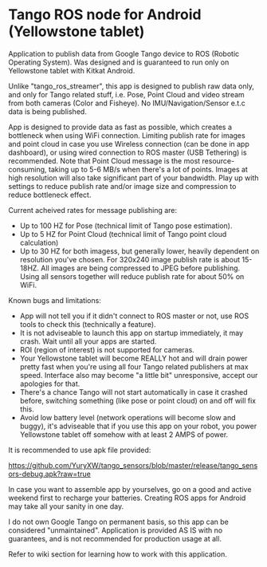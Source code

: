 # Tango ROS node for Android (Yellowstone tablet)

Application to publish data from Google Tango device to ROS (Robotic Operating System).
Was designed and is guaranteed to run only on Yellowstone tablet with Kitkat Android.

Unlike "tango_ros_streamer", this app is designed to publish raw data only, and only for
Tango related stuff, i.e. Pose, Point Cloud and video stream from both cameras (Color and Fisheye).
No IMU/Navigation/Sensor e.t.c data is being published.

App is designed to provide data as fast as possible, which creates a bottleneck when using WiFi connection.
Limiting publish rate for images and point cloud in case you use Wireless connection (can be done in app dashboard),
or using wired connection to ROS master (USB Tethering) is recommended. Note that Point Cloud message is the most resource-consuming, taking up to 5-6 MB/s when there's a lot of points. Images at high resolution will also take significant part of your bandwidth. Play up with settings to reduce publish rate and/or image size and compression to reduce bottleneck effect.

Current acheived rates for message publishing are:
- Up to 100 HZ for Pose (technical limit of Tango pose estimation).
- Up to 5 HZ for Point Cloud (technical limit of Tango point cloud calculation)
- Up to 30 HZ for both imagess, but generally lower, heavily dependent on resolution you've chosen.
  For 320x240 image publish rate is about 15-18HZ. All images are being compressed to JPEG before publishing.
  Using all sensors together will reduce publish rate for about 50% on WiFi. 

Known bugs and limitations:
- App will not tell you if it didn't connect to ROS master or not, use ROS tools to check this (technically a feature).
- It is not adviseable to launch this app on startup immediately, it may crash. Wait until all your apps are started.
- ROI (region of interest) is not supported for cameras.
- Your Yellowstone tablet will become REALLY hot and will drain power pretty fast when you're using all four Tango
  related publishers at max speed. Interface also may become "a little bit" unresponsive, accept our apologies for that.
- There's a chance Tango will not start automatically in case it crashed before, switching something (like pose or 
  point cloud) on and off will fix this.
- Avoid low battery level (network operations will become slow and buggy), it's adviseable that if you use this app on your 
  robot, you power Yellowstone tablet off somehow with at least 2 AMPS of power.
  
It is recommended to use apk file provided: 

https://github.com/YuryXW/tango_sensors/blob/master/release/tango_sensors-debug.apk?raw=true

In case you want to assemble app by yourselves, go on a good and active weekend first
to recharge your batteries. Creating ROS apps for Android may take all your sanity in one day.
  
I do not own Google Tango on permanent basis, so this app can be considered "unmaintained". Application is provided AS IS with
no guarantees, and is not recommended for production usage at all.

Refer to wiki section for learning how to work with this application.
